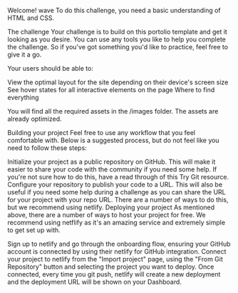 Welcome! wave
To do this challenge, you need a basic understanding of HTML and CSS.

The challenge
Your challenge is to build on this portolio template and get it looking as you desire.
You can use any tools you like to help you complete the challenge. So if you've got something you'd like to practice, feel free to give it a go.

Your users should be able to:

View the optimal layout for the site depending on their device's screen size
See hover states for all interactive elements on the page
Where to find everything

You will find all the required assets in the /images folder. The assets are already optimized.

Building your project
Feel free to use any workflow that you feel comfortable with. Below is a suggested process, but do not feel like you need to follow these steps:

Initialize your project as a public repository on GitHub. This will make it easier to share your code with the community if you need some help. If you're not sure how to do this, have a read through of this Try Git resource.
Configure your repository to publish your code to a URL. This will also be useful if you need some help during a challenge as you can share the URL for your project with your repo URL. There are a number of ways to do this, but we recommend using netlify.
Deploying your project
As mentioned above, there are a number of ways to host your project for free. We recommend using netflify as it's an amazing service and extremely simple to get set up with.

Sign up to netlify and go through the onboarding flow, ensuring your GitHub account is connected by using their netlify for GitHub integration.
Connect your project to netlify from the "Import project" page, using the "From Git Repository" button and selecting the project you want to deploy.
Once connected, every time you git push, netlify will create a new deployment and the deployment URL will be shown on your Dashboard.
